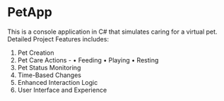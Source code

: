 # PetApp

This is a console application in C# that simulates caring for a virtual pet.
Detailed Project Features includes:
1. Pet Creation
2. Pet Care Actions -
   •	Feeding
   •	Playing
   •	Resting
3. Pet Status Monitoring
4. Time-Based Changes
5. Enhanced Interaction Logic
6. User Interface and Experience
